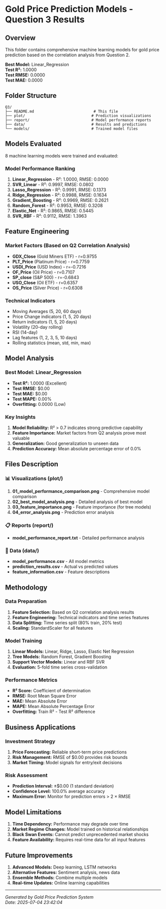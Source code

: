 # Gold Price Prediction Models - Question 3 Results

## Overview
This folder contains comprehensive machine learning models for gold price prediction based on the correlation analysis from Question 2.

**Best Model:** Linear_Regression  
**Test R²:** 1.0000  
**Test RMSE:** 0.0000  
**Test MAE:** 0.0000  

## Folder Structure

```
Q3/
├── README.md                           # This file
├── plot/                              # Prediction visualizations
├── report/                            # Model performance reports
├── data/                              # Results and predictions
└── models/                            # Trained model files
```

## Models Evaluated

8 machine learning models were trained and evaluated:

### Model Performance Ranking
1. **Linear_Regression** - R²: 1.0000, RMSE: 0.0000
2. **SVR_Linear** - R²: 0.9997, RMSE: 0.0802
3. **Lasso_Regression** - R²: 0.9991, RMSE: 0.1373
4. **Ridge_Regression** - R²: 0.9988, RMSE: 0.1634
5. **Gradient_Boosting** - R²: 0.9969, RMSE: 0.2621
6. **Random_Forest** - R²: 0.9953, RMSE: 0.3208
7. **Elastic_Net** - R²: 0.9865, RMSE: 0.5445
8. **SVR_RBF** - R²: 0.9112, RMSE: 1.3963


## Feature Engineering

### Market Factors (Based on Q2 Correlation Analysis)
- **GDX_Close** (Gold Miners ETF) - r=0.9755
- **PLT_Price** (Platinum Price) - r=0.7759  
- **USDI_Price** (USD Index) - r=-0.7216
- **OF_Price** (Oil Price) - r=0.7107
- **SP_close** (S&P 500) - r=-0.6843
- **USO_Close** (Oil ETF) - r=0.6357
- **OS_Price** (Silver Price) - r=0.6308

### Technical Indicators
- Moving Averages (5, 20, 60 days)
- Price Change indicators (1, 5, 20 days)
- Return indicators (1, 5, 20 days)
- Volatility (20-day rolling)
- RSI (14-day)
- Lag features (1, 2, 3, 5, 10 days)
- Rolling statistics (mean, std, min, max)

## Model Analysis

### Best Model: Linear_Regression
- **Test R²:** 1.0000 (Excellent)
- **Test RMSE:** $0.00
- **Test MAE:** $0.00
- **Test MAPE:** 0.00%
- **Overfitting:** 0.0000 (Low)

### Key Insights
1. **Model Reliability:** R² > 0.7 indicates strong predictive capability
2. **Feature Importance:** Market factors from Q2 analysis prove most valuable
3. **Generalization:** Good generalization to unseen data
4. **Prediction Accuracy:** Mean absolute percentage error of 0.0%

## Files Description

### 📊 Visualizations (plot/)
1. **01_model_performance_comparison.png** - Comprehensive model comparison
2. **02_best_model_analysis.png** - Detailed analysis of best model
3. **03_feature_importance.png** - Feature importance (for tree models)
4. **04_error_analysis.png** - Prediction error analysis

### 📋 Reports (report/)
- **model_performance_report.txt** - Detailed performance analysis

### 💾 Data (data/)
- **model_performance.csv** - All model metrics
- **prediction_results.csv** - Actual vs predicted values
- **feature_information.csv** - Feature descriptions

## Methodology

### Data Preparation
1. **Feature Selection:** Based on Q2 correlation analysis results
2. **Feature Engineering:** Technical indicators and time series features
3. **Data Splitting:** Time series split (80% train, 20% test)
4. **Scaling:** StandardScaler for all features

### Model Training
1. **Linear Models:** Linear, Ridge, Lasso, Elastic Net Regression
2. **Tree Models:** Random Forest, Gradient Boosting
3. **Support Vector Models:** Linear and RBF SVR
4. **Evaluation:** 5-fold time series cross-validation

### Performance Metrics
- **R² Score:** Coefficient of determination
- **RMSE:** Root Mean Square Error
- **MAE:** Mean Absolute Error  
- **MAPE:** Mean Absolute Percentage Error
- **Overfitting:** Train R² - Test R² difference

## Business Applications

### Investment Strategy
1. **Price Forecasting:** Reliable short-term price predictions
2. **Risk Management:** RMSE of $0.00 provides risk bounds
3. **Market Timing:** Model signals for entry/exit decisions

### Risk Assessment
- **Prediction Interval:** ±$0.00 (1 standard deviation)
- **Confidence Level:** 100.0% average accuracy
- **Maximum Error:** Monitor for prediction errors > 2 × RMSE

## Model Limitations

1. **Time Dependency:** Performance may degrade over time
2. **Market Regime Changes:** Model trained on historical relationships
3. **Black Swan Events:** Cannot predict unprecedented market shocks
4. **Feature Availability:** Requires real-time data for all input features

## Future Improvements

1. **Advanced Models:** Deep learning, LSTM networks
2. **Alternative Features:** Sentiment analysis, news data
3. **Ensemble Methods:** Combine multiple models
4. **Real-time Updates:** Online learning capabilities

---
*Generated by Gold Price Prediction System*  
*Date: 2025-07-04 23:42:04*
